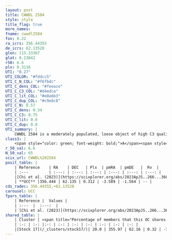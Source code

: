 ```yaml
---
layout: post
title: CWWDL 2584
style: style
title_flag: true
more_names: 
fname: cwwdl2584
fov: 0.22
ra_icrs: 356.44355
de_icrs: 62.13528
glon: 115.33367
glat: 0.23842
r50: 6.6
plx: 0.3116
UTI: "0.27"
UTI_COLOR: "#fddcc5"
UTI_C_N_COL: "#f6fbdc"
UTI_C_dens_COL: "#feeace"
UTI_C_C3_COL: "#d4edca"
UTI_C_lit_COL: "#e0a6b3"
UTI_C_dup_COL: "#c9e8c8"
UTI_C_N: 0.57
UTI_C_dens: 0.34
UTI_C_C3: 0.75
UTI_C_lit: 0.0
UTI_C_dup: 0.8
UTI_summary: |
    CWWDL 2584 is a moderately populated, loose object of high C3 quality. It was recently reported in the literature.<br><br>This is very likely a unique object, which shares a small percentage of members with at least one previously reported entry.
class3: |
    <span style="color: green; font-weight: bold;">A</span><span style="color: #FFC300; font-weight: bold;">B</span>
r_50_val: 6.6
N_50_val: 65
scix_url: CWWDL%202584
posit_table: |
    | Reference    | RA    | DEC   | Plx  | pmRA  | pmDE   |  Rv  |
    | :---         | :---: | :---: | :---: | :---: | :---: | :---: |
    |[Chi et al. (2023)](https://scixplorer.org/abs/2023ApJS..266...36C) | 356.348 | 62.164 | 0.31 | -3.539 | -1.561 | -57.058 |
    | **UCC** |356.444 | 62.135 | 0.312 | -3.589 | -1.564 | -- | 
cds_radec: 356.44355,+62.13528
carousel: UCC
fpars_table: |
    | Reference |  Values |
    | :---  |  :---:  |
    | [Chi et al. (2023)](https://scixplorer.org/abs/2023ApJS..266...36C) | `logAge=5.7, Z=0.3` |
shared_table: |
    | Cluster | <span title="Percentage of members that this OC shares with the ones listed">%</span>   | RA   | DEC   | Plx   | pmRA  | pmDE  | Rv | UTI |
    | :-: | :-: |:-: | :-: | :-: | :-: | :-: | :-: | :-: |
    |[Stock 17](/_clusters/stock17/)| 20.0 | 355.97 | 62.16 | 0.32 | -3.7 | -1.56 | -- |0.63 |
---
```

